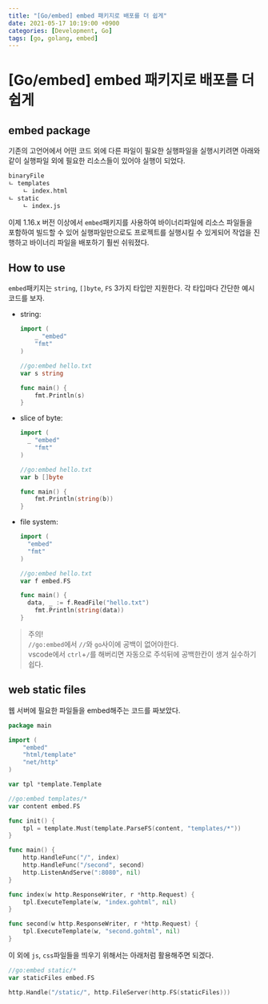 ```yaml
---
title: "[Go/embed] embed 패키지로 배포를 더 쉽게"
date: 2021-05-17 10:19:00 +0900
categories: [Development, Go]
tags: [go, golang, embed]
---
```


# [Go/embed] embed 패키지로 배포를 더 쉽게

## embed package

기존의 고언어에서 어떤 코드 외에 다른 파일이 필요한 실행파일을 실행시키려면 아래와 같이 실행파일 외에 필요한 리소스들이 있어야 실행이 되었다. 

```bash
binaryFile
ㄴ templates
	ㄴ index.html
ㄴ static
	ㄴ index.js
```

이제 1.16.x 버전 이상에서 `embed`패키지를 사용하여 바이너리파일에 리소스 파일들을 포함하여 빌드할 수 있어 실행파일만으로도 프로젝트를 실행시킬 수 있게되어 작업을 진행하고 바이너리 파일을 배포하기 훨씬 쉬워졌다.

## How to use

`embed`패키지는 `string`, `[]byte`, `FS` 3가지 타입만 지원한다.  각 타입마다 간단한 예시코드를 보자.

- string:

  ```go
  import (
      _ "embed"
      "fmt"
  )
  
  //go:embed hello.txt
  var s string
  
  func main() {
      fmt.Println(s)
  }
  ```

- slice of byte:

  ```go
  import (
  	_ "embed"
      "fmt"
  )
  
  //go:embed hello.txt
  var b []byte
  
  func main() {
      fmt.Println(string(b))
  }
  ```

- file system:

  ```go
  import (
  	"embed"
  	"fmt"
  )
  
  //go:embed hello.txt
  var f embed.FS
  
  func main() {
  	data, _ := f.ReadFile("hello.txt")
      fmt.Println(string(data))
  }
  ```

> 주의!  
> `//go:embed`에서 `//`와 `go`사이에 공백이 없어야한다.  
> vscode에서 `ctrl`+`/`를 해버리면 자동으로 주석뒤에 공백한칸이 생겨 실수하기 쉽다.

## web static files

웹 서버에 필요한 파일들을 embed해주는 코드를 짜보았다.

```go
package main

import (
	"embed"
	"html/template"
	"net/http"
)

var tpl *template.Template

//go:embed templates/*
var content embed.FS

func init() {
	tpl = template.Must(template.ParseFS(content, "templates/*"))
}

func main() {
	http.HandleFunc("/", index)
	http.HandleFunc("/second", second)
	http.ListenAndServe(":8080", nil)
}

func index(w http.ResponseWriter, r *http.Request) {
	tpl.ExecuteTemplate(w, "index.gohtml", nil)
}

func second(w http.ResponseWriter, r *http.Request) {
	tpl.ExecuteTemplate(w, "second.gohtml", nil)
}

```

이 외에 `js`, `css`파일들을 띄우기 위해서는 아래처럼 활용해주면 되겠다.

```go
//go:embed static/*
var staticFiles embed.FS

http.Handle("/static/", http.FileServer(http.FS(staticFiles)))
```



